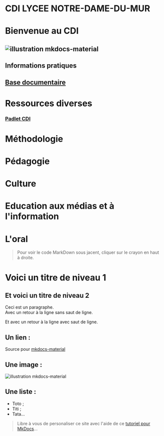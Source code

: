 

# CDI LYCEE NOTRE-DAME-DU-MUR

# Bienvenue au CDI

## ![illustration mkdocs-material](https://www.ecmorlaix.fr/uploads/2018/09/434-1400x800.jpg)

## Informations pratiques

## [Base documentaire](https://ecmorlaix.basecdi.fr/pmb/opac_css/)

# Ressources diverses

### [Padlet CDI](https://padlet.com/cdinddmporsmeur/CDI)

# Méthodologie
# Pédagogie
# Culture
# Education aux médias et à l'information
# L'oral




> Pour voir le code MarkDown sous jacent, cliquer sur le crayon en haut à droite.

# Voici un titre de niveau 1
## Et voici un titre de niveau 2
Ceci est un paragraphe.  
Avec un retour à la ligne sans saut de ligne.

Et avec un retour à la ligne avec saut de ligne.

## Un lien :
Source pour [mkdocs-material](https://squidfunk.github.io/mkdocs-material/)

## Une image :
![illustration mkdocs-material](https://squidfunk.github.io/mkdocs-material/assets/images/illustration.png)

## Une liste :
- Toto ;
- Titi ;
- Tata...

> Libre à vous de personaliser ce site avec l'aide de ce [tutoriel pour MkDocs](https://github.com/ericECmorlaix/adn-Tutoriel_site_web)...
